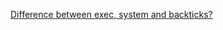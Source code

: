 
[Difference between exec, system and backticks?](https://ixxra.tumblr.com/post/719941506244476928/ruby-difference-between-exec-system-and-x-or)